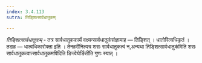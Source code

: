 ```yaml
---
index: 3.4.113
sutra: तिङ्शित्सार्वधातुकम्

---
```

_तिङ्शित्सार्वधातुकम्_ - तत्र सार्वधातुककार्यं वक्ष्यन्सार्वधातुकंसंज्ञामाह —  तिङ्शित् । धातोरित्यधिकृतं । तदाह — धात्वधिकारोक्ता इति । तेनहरी॑नित्यत्र शसः सार्वधातुकत्वं न,अन्यथा तिङ्शित्सार्वधातुक॑मिति शसः सार्वधातुकत्वात्सार्वधातुकमपिदिति ङित्त्वेघेर्ङिती॑ति गुणः स्यात् ।
